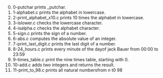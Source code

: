 0. 0-putchar prints _putchar.
1. 1-alphabet.c prints the alphabet in lowercase.
2. 2-print_alphabet_x10.c prints 10 times the alphabet in lowercase.
3. 3-islower.c checks the lowercase character.
4. 4-isalpha.c checks the alphabet character.
5. 5-sign.c prints the sign of a number.
6. 6-abs.c computes the absolute value of an integer.
7. 7-print_last_digit.c prints the last digit of a number.
8. 8-24_hours.c prints every minute of the dayof jack Bauer from 00:00 to 23:59
9. 9-times_table.c print the nine times table, starting with 0.
10. 10-add.c adds two integers and returns the result.
11. 11-print_to_98.c prints all natural numbersfrom n t0 98
